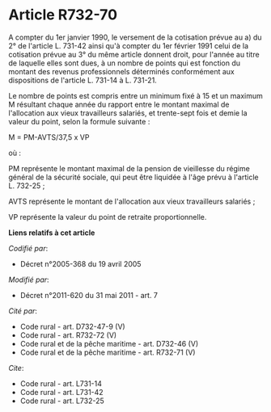 # Article R732-70

A compter du 1er janvier 1990, le versement de la cotisation prévue au a) du 2° de l'article L. 731-42 ainsi qu'à compter du
1er février 1991 celui de la cotisation prévue au 3° du même article donnent droit, pour l'année au titre de laquelle elles
sont dues, à un nombre de points qui est fonction du montant des revenus professionnels déterminés conformément aux
dispositions de l'article L. 731-14 à L. 731-21. 

Le nombre de points est compris entre un minimum fixé à 15 et un maximum M résultant chaque année du rapport entre le montant
maximal de l'allocation aux vieux travailleurs salariés, et trente-sept fois et demie la valeur du point, selon la formule
suivante : 

M = PM-AVTS/37,5 x VP 

où : 

PM représente le montant maximal de la pension de vieillesse du régime général de la sécurité sociale, qui peut être liquidée
à l'âge prévu à l'article L. 732-25 ; 

AVTS représente le montant de l'allocation aux vieux travailleurs salariés ; 

VP représente la valeur du point de retraite proportionnelle.

**Liens relatifs à cet article**

_Codifié par_:

  - Décret n°2005-368 du 19 avril 2005

_Modifié par_:

  - Décret n°2011-620 du 31 mai 2011 - art. 7

_Cité par_:

  - Code rural - art. D732-47-9 (V)
  - Code rural - art. R732-72 (V)
  - Code rural et de la pêche maritime - art. D732-46 (V)
  - Code rural et de la pêche maritime - art. R732-71 (V)

_Cite_:

  - Code rural - art. L731-14
  - Code rural - art. L731-42
  - Code rural - art. L732-25
